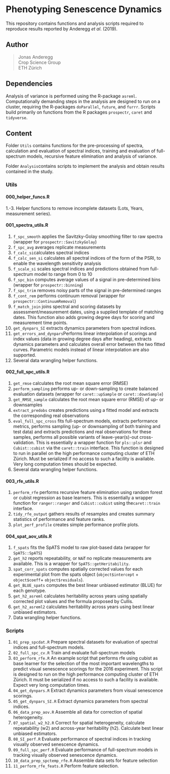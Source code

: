 # Phenotyping Senescence Dynamics

This repository contains functions and analysis scripts required to reproduce results reported by Anderegg *et al*. (2019). 

## Author


> Jonas Anderegg  
> Crop Science Group  
> ETH Zürich  


## Dependencies

Analysis of variance is performed using the R-package `asreml`. Computationally demanding steps in the analysis are designed to run on a cluster, requiring the R-packages `doParallel`, `future`, and `furrr`. Scripts build primarily on functions from the R packages `prospectr`, `caret` and `tidyverse`.

## Content  

Folder `Utils` contains functions for the pre-processing of spectra, calculation and evaluation of spectral indices, training and evaluation of full-spectrum models, recursive feature elimination and analysis of variance. 

Folder `Analysis`contains scripts to implement the analysis and obtain results contained in the study. 

### Utils

#### 000_helper_funcs.R

1.-3. Helper functions to remove incomplete datasets (Lots, Years, measurement series). 

#### 001_spectra_utils.R

1. `f_spc_smooth` applies the Savitzky-Golay smoothing filter to raw spectra (wrapper for `prospectr::SavitzkyGolay`)
2. `f_spc_avg` averages replicate measurements
3. `f_calc_si`calculates spectral indices
4. `f_calc_sen_si` calculates all spectral indices of the form of the PSRI, to enable the wavelength sensitivity analysis
5. `f_scale_si` scales spectral indices and predictions obtained from full-spectrum model to range from 0 to 10
6. `f_spc_bin` computes average values of a signal in pre-determined bins (wrapper for `prospectr::binning`)
7. `f_spc_trim` removes noisy parts of the signal in pre-determined ranges
8. `f_cont_rem` performs continuum removal (wrapper for `prospectr::ContinuumRemoval`)
9. `f_match_join` joins spectral and scoring datasets by assessment/measurement dates, using a supplied template of matching dates. This function also adds growing degree days for scoring and measurement time points.
10. `get_dynpars_SI` extracts dynamics parameters from spectral indices. 
11. `get_errors_and_dynpars`Performs linear interpolation of scorings and index values (data in growing degree days after heading),  extracts dynamics parameters and calculates overall error between the two fitted curves. Parametric models instead of linear interpolation are also supported.
12. Several data wrangling helper functions. 


#### 002_full_spc_utils.R

1. `get_rmse` calculates the root mean square error (RMSE) 
2. `perform_sampling` performs up- or down-sampling to create balanced evaluation datasets (wrapper for `caret::upSample` or `caret::downSample`)
3. `get_RMSE_sample` calculates the root mean square error (RMSE) of up- or downsamples
4. `extract_predobs` creates predictions using a fitted model and extracts the corresponding real observations
5. `eval_full_spc_cross` fits full-spectrum models, extracts performance metrics, performs sampling (up- or downsampling of both training and test data) and extracts predictions and real observations for these samples, performs all possible variants of leave-year(s)-out cross-validation. This is essentially a wrapper function for `pls::plsr` and `Cubist::cubist` via the `caret::train` interface. This function is designed to run in parallel on the high performance computing cluster of ETH Zürich. Must be serialized if no access to such a facility is available. Very long computation times should be expected. 
6. Several data wrangling helper functions. 

#### 003_rfe_utils.R

1. `perform_rfe` performs recursive feature elimination using random forest or cubist regression as base learners. This is essentially a wrapper function for `ranger::ranger` and `Cubist::cubist` using the`caret::train` interface.
2. `tidy_rfe_output` gathers results of resamples and creates summary statistics of performance and feature ranks.
3. `plot_perf_profile` creates simple performance profile plots.

#### 004_spat_aov_utils.R

1. `f_spats` fits the SpATS model to raw plot-based data (wrapper for `SpATS::SpATS`)
2. `get_h2` reports repeatability, or `NA`if no replicate measurements are available. This is a wrapper for `SpATS::getHeritability`. 
3. `spat_corr_spats` computes spatially corrected values for each experimental plot from the spats object (`object$intercept` + `object$coeff`+ `object$residuals`).  
4. `get_BLUE_spats` computes the best linear unbiased estimator (BLUE) for each genotype. 
5. `get_h2_asreml` calculates heritability across years using spatially corrected plot values and the formula proposed by Cullis. 
6. `get_h2_asreml2` calculates heritability across years using best linear unbiased estimators. 
7. Data wrangling helper functions. 

### Scripts

1. `01_prep_spcdat.R` Prepare spectral datasets for evaluation of spectral indices and full-spectrum models.
2. `02_full_spc_cv.R` Train and evaluate full-spectrum models
3. `03_perform_rfe.R` An example script that performs rfe using cubist as base learner for the selection of the most important wavelengths to predict visual senescence scorings for the 2016 experiment. This script is designed to run on the high performance computing cluster of ETH Zürich. It must be serialized if no access to such a facility is available. Expect very long computation times. 
4. `04_get_dynpars.R` Extract dynamics parameters from visual senescence scorings. 
5. `05_get_dynpars_SI.R` Extract dynamics parameters from spectral indices.
6. `06_data_prep_aov.R` Assemble all data for correction of spatial heterogeneity. 
7. `07_spatial_w2_h2.R` Correct for spatial heterogeneity, calculate repeatability (w2) and across-year heritability (h2). Calculate best linear unbiased estimators. 
8. `08_SI_perf.R` Evaluate performance of spectral indices in tracking visually observed senescence dynamics. 
9. `09_full_spc_perf.R` Evaluate performance of full-spectrum models in tracking visually observed senescence dynamics. 
10. `10_data_prep_spctemp_rfe.R` Assemble data sets for feature selection
11. `11_perform_rfe_feats.R` Perform feature selection. 
